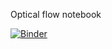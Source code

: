 Optical flow notebook

[![Binder](https://mybinder.org/badge_logo.svg)](https://mybinder.org/v2/gh/guidoAI/optic_flow_notebook.git/master)